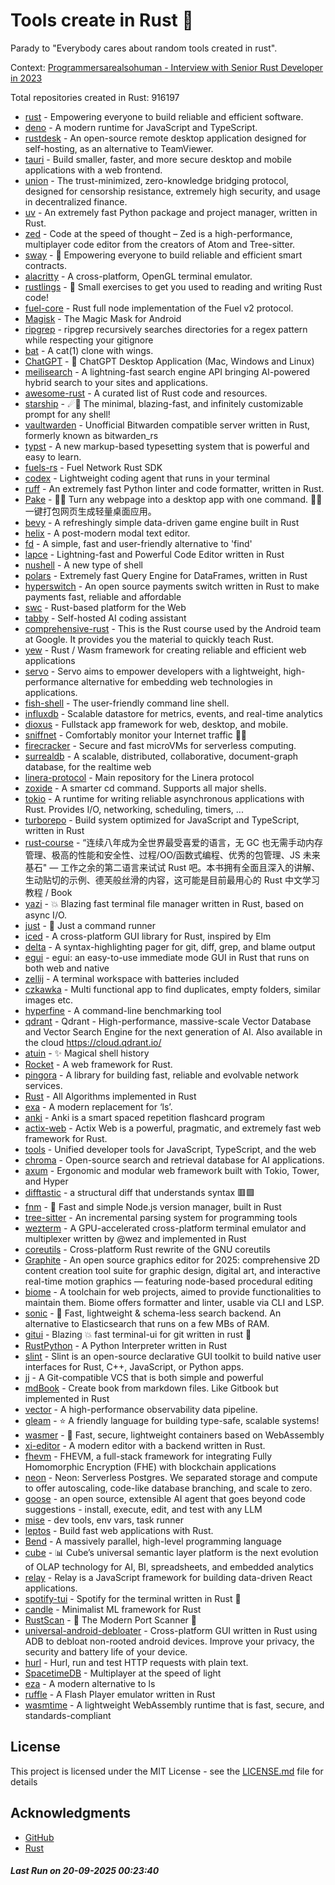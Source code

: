 # Tools create in Rust :crab: 

Parady to "Everybody cares about random tools created in rust".

Context: [Programmersarealsohuman - Interview with Senior Rust Developer in 2023](https://www.youtube.com/watch?v=TGfQu0bQTKc&ab_channel=Programmersarealsohuman) 

Total repositories created in Rust: 916197

- [rust](https://github.com/rust-lang/rust) - Empowering everyone to build reliable and efficient software.
- [deno](https://github.com/denoland/deno) - A modern runtime for JavaScript and TypeScript.
- [rustdesk](https://github.com/rustdesk/rustdesk) - An open-source remote desktop application designed for self-hosting, as an alternative to TeamViewer.
- [tauri](https://github.com/tauri-apps/tauri) - Build smaller, faster, and more secure desktop and mobile applications with a web frontend.
- [union](https://github.com/unionlabs/union) - The trust-minimized, zero-knowledge bridging protocol, designed for censorship resistance, extremely high security, and usage in decentralized finance.
- [uv](https://github.com/astral-sh/uv) - An extremely fast Python package and project manager, written in Rust.
- [zed](https://github.com/zed-industries/zed) - Code at the speed of thought – Zed is a high-performance, multiplayer code editor from the creators of Atom and Tree-sitter.
- [sway](https://github.com/FuelLabs/sway) - 🌴 Empowering everyone to build reliable and efficient smart contracts.
- [alacritty](https://github.com/alacritty/alacritty) - A cross-platform, OpenGL terminal emulator.
- [rustlings](https://github.com/rust-lang/rustlings) - :crab: Small exercises to get you used to reading and writing Rust code!
- [fuel-core](https://github.com/FuelLabs/fuel-core) - Rust full node implementation of the Fuel v2 protocol.
- [Magisk](https://github.com/topjohnwu/Magisk) - The Magic Mask for Android
- [ripgrep](https://github.com/BurntSushi/ripgrep) - ripgrep recursively searches directories for a regex pattern while respecting your gitignore
- [bat](https://github.com/sharkdp/bat) - A cat(1) clone with wings.
- [ChatGPT](https://github.com/lencx/ChatGPT) - 🔮 ChatGPT Desktop Application (Mac, Windows and Linux)
- [meilisearch](https://github.com/meilisearch/meilisearch) - A lightning-fast search engine API bringing AI-powered hybrid search to your sites and applications.
- [awesome-rust](https://github.com/rust-unofficial/awesome-rust) - A curated list of Rust code and resources.
- [starship](https://github.com/starship/starship) - ☄🌌️  The minimal, blazing-fast, and infinitely customizable prompt for any shell!
- [vaultwarden](https://github.com/dani-garcia/vaultwarden) - Unofficial Bitwarden compatible server written in Rust, formerly known as bitwarden_rs
- [typst](https://github.com/typst/typst) - A new markup-based typesetting system that is powerful and easy to learn.
- [fuels-rs](https://github.com/FuelLabs/fuels-rs) - Fuel Network Rust SDK
- [codex](https://github.com/openai/codex) - Lightweight coding agent that runs in your terminal
- [ruff](https://github.com/astral-sh/ruff) - An extremely fast Python linter and code formatter, written in Rust.
- [Pake](https://github.com/tw93/Pake) - 🤱🏻 Turn any webpage into a desktop app with one command. 🤱🏻 一键打包网页生成轻量桌面应用。
- [bevy](https://github.com/bevyengine/bevy) - A refreshingly simple data-driven game engine built in Rust
- [helix](https://github.com/helix-editor/helix) - A post-modern modal text editor.
- [fd](https://github.com/sharkdp/fd) - A simple, fast and user-friendly alternative to 'find'
- [lapce](https://github.com/lapce/lapce) - Lightning-fast and Powerful Code Editor written in Rust
- [nushell](https://github.com/nushell/nushell) - A new type of shell
- [polars](https://github.com/pola-rs/polars) - Extremely fast Query Engine for DataFrames, written in Rust
- [hyperswitch](https://github.com/juspay/hyperswitch) - An open source payments switch written in Rust to make payments fast, reliable and affordable
- [swc](https://github.com/swc-project/swc) - Rust-based platform for the Web
- [tabby](https://github.com/TabbyML/tabby) - Self-hosted AI coding assistant
- [comprehensive-rust](https://github.com/google/comprehensive-rust) - This is the Rust course used by the Android team at Google. It provides you the material to quickly teach Rust.
- [yew](https://github.com/yewstack/yew) - Rust / Wasm framework for creating reliable and efficient web applications
- [servo](https://github.com/servo/servo) - Servo aims to empower developers with a lightweight, high-performance alternative for embedding web technologies in applications.
- [fish-shell](https://github.com/fish-shell/fish-shell) - The user-friendly command line shell.
- [influxdb](https://github.com/influxdata/influxdb) - Scalable datastore for metrics, events, and real-time analytics
- [dioxus](https://github.com/DioxusLabs/dioxus) - Fullstack app framework for web, desktop, and mobile.
- [sniffnet](https://github.com/GyulyVGC/sniffnet) - Comfortably monitor your Internet traffic 🕵️‍♂️
- [firecracker](https://github.com/firecracker-microvm/firecracker) - Secure and fast microVMs for serverless computing.
- [surrealdb](https://github.com/surrealdb/surrealdb) - A scalable, distributed, collaborative, document-graph database, for the realtime web
- [linera-protocol](https://github.com/linera-io/linera-protocol) - Main repository for the Linera protocol
- [zoxide](https://github.com/ajeetdsouza/zoxide) - A smarter cd command. Supports all major shells.
- [tokio](https://github.com/tokio-rs/tokio) - A runtime for writing reliable asynchronous applications with Rust. Provides I/O, networking, scheduling, timers, ...
- [turborepo](https://github.com/vercel/turborepo) - Build system optimized for JavaScript and TypeScript, written in Rust
- [rust-course](https://github.com/sunface/rust-course) - “连续八年成为全世界最受喜爱的语言，无 GC 也无需手动内存管理、极高的性能和安全性、过程/OO/函数式编程、优秀的包管理、JS 未来基石" — 工作之余的第二语言来试试 Rust 吧。本书拥有全面且深入的讲解、生动贴切的示例、德芙般丝滑的内容，这可能是目前最用心的 Rust 中文学习教程 / Book 
- [yazi](https://github.com/sxyazi/yazi) - 💥 Blazing fast terminal file manager written in Rust, based on async I/O.
- [just](https://github.com/casey/just) - 🤖 Just a command runner
- [iced](https://github.com/iced-rs/iced) - A cross-platform GUI library for Rust, inspired by Elm
- [delta](https://github.com/dandavison/delta) - A syntax-highlighting pager for git, diff, grep, and blame output
- [egui](https://github.com/emilk/egui) - egui: an easy-to-use immediate mode GUI in Rust that runs on both web and native
- [zellij](https://github.com/zellij-org/zellij) - A terminal workspace with batteries included
- [czkawka](https://github.com/qarmin/czkawka) - Multi functional app to find duplicates, empty folders, similar images etc.
- [hyperfine](https://github.com/sharkdp/hyperfine) - A command-line benchmarking tool
- [qdrant](https://github.com/qdrant/qdrant) - Qdrant - High-performance, massive-scale Vector Database and Vector Search Engine for the next generation of AI. Also available in the cloud https://cloud.qdrant.io/
- [atuin](https://github.com/atuinsh/atuin) - ✨ Magical shell history
- [Rocket](https://github.com/rwf2/Rocket) - A web framework for Rust.
- [pingora](https://github.com/cloudflare/pingora) - A library for building fast, reliable and evolvable network services.
- [Rust](https://github.com/TheAlgorithms/Rust) -  All Algorithms implemented in Rust 
- [exa](https://github.com/ogham/exa) - A modern replacement for ‘ls’.
- [anki](https://github.com/ankitects/anki) - Anki is a smart spaced repetition flashcard program
- [actix-web](https://github.com/actix/actix-web) - Actix Web is a powerful, pragmatic, and extremely fast web framework for Rust.
- [tools](https://github.com/rome/tools) - Unified developer tools for JavaScript, TypeScript, and the web
- [chroma](https://github.com/chroma-core/chroma) - Open-source search and retrieval database for AI applications.
- [axum](https://github.com/tokio-rs/axum) - Ergonomic and modular web framework built with Tokio, Tower, and Hyper
- [difftastic](https://github.com/Wilfred/difftastic) - a structural diff that understands syntax 🟥🟩
- [fnm](https://github.com/Schniz/fnm) - 🚀 Fast and simple Node.js version manager, built in Rust
- [tree-sitter](https://github.com/tree-sitter/tree-sitter) - An incremental parsing system for programming tools
- [wezterm](https://github.com/wezterm/wezterm) - A GPU-accelerated cross-platform terminal emulator and multiplexer written by @wez and implemented in Rust
- [coreutils](https://github.com/uutils/coreutils) - Cross-platform Rust rewrite of the GNU coreutils
- [Graphite](https://github.com/GraphiteEditor/Graphite) - An open source graphics editor for 2025: comprehensive 2D content creation tool suite for graphic design, digital art, and interactive real-time motion graphics — featuring node-based procedural editing
- [biome](https://github.com/biomejs/biome) - A toolchain for web projects, aimed to provide functionalities to maintain them. Biome offers formatter and linter, usable via CLI and LSP.
- [sonic](https://github.com/valeriansaliou/sonic) - 🦔 Fast, lightweight & schema-less search backend. An alternative to Elasticsearch that runs on a few MBs of RAM.
- [gitui](https://github.com/gitui-org/gitui) - Blazing 💥 fast terminal-ui for git written in rust 🦀
- [RustPython](https://github.com/RustPython/RustPython) - A Python Interpreter written in Rust
- [slint](https://github.com/slint-ui/slint) - Slint is an open-source declarative GUI toolkit to build native user interfaces for Rust, C++, JavaScript, or Python apps.
- [jj](https://github.com/jj-vcs/jj) - A Git-compatible VCS that is both simple and powerful
- [mdBook](https://github.com/rust-lang/mdBook) - Create book from markdown files. Like Gitbook but implemented in Rust
- [vector](https://github.com/vectordotdev/vector) - A high-performance observability data pipeline.
- [gleam](https://github.com/gleam-lang/gleam) - ⭐️ A friendly language for building type-safe, scalable systems!
- [wasmer](https://github.com/wasmerio/wasmer) - 🚀 Fast, secure, lightweight containers based on WebAssembly
- [xi-editor](https://github.com/xi-editor/xi-editor) - A modern editor with a backend written in Rust.
- [fhevm](https://github.com/zama-ai/fhevm) - FHEVM, a full-stack framework for integrating Fully Homomorphic Encryption (FHE) with blockchain applications
- [neon](https://github.com/neondatabase/neon) - Neon: Serverless Postgres. We separated storage and compute to offer autoscaling, code-like database branching, and scale to zero.
- [goose](https://github.com/block/goose) - an open source, extensible AI agent that goes beyond code suggestions - install, execute, edit, and test with any LLM
- [mise](https://github.com/jdx/mise) - dev tools, env vars, task runner
- [leptos](https://github.com/leptos-rs/leptos) - Build fast web applications with Rust.
- [Bend](https://github.com/HigherOrderCO/Bend) - A massively parallel, high-level programming language
- [cube](https://github.com/cube-js/cube) - 📊 Cube’s universal semantic layer platform is the next evolution of OLAP technology for AI, BI, spreadsheets, and embedded analytics
- [relay](https://github.com/facebook/relay) - Relay is a JavaScript framework for building data-driven React applications.
- [spotify-tui](https://github.com/Rigellute/spotify-tui) - Spotify for the terminal written in Rust 🚀
- [candle](https://github.com/huggingface/candle) - Minimalist ML framework for Rust
- [RustScan](https://github.com/bee-san/RustScan) - 🤖 The Modern Port Scanner 🤖
- [universal-android-debloater](https://github.com/0x192/universal-android-debloater) - Cross-platform GUI written in Rust using ADB to debloat non-rooted android devices. Improve your privacy, the security and battery life of your device.
- [hurl](https://github.com/Orange-OpenSource/hurl) - Hurl, run and test HTTP requests with plain text.
- [SpacetimeDB](https://github.com/clockworklabs/SpacetimeDB) - Multiplayer at the speed of light
- [eza](https://github.com/eza-community/eza) - A modern alternative to ls
- [ruffle](https://github.com/ruffle-rs/ruffle) - A Flash Player emulator written in Rust
- [wasmtime](https://github.com/bytecodealliance/wasmtime) - A lightweight WebAssembly runtime that is fast, secure, and standards-compliant


## License

This project is licensed under the MIT License - see the [LICENSE.md](LICENSE.md) file for details

## Acknowledgments

- [GitHub](https://github.com)
- [Rust](https://www.rust-lang.org)


##### _Last Run on 20-09-2025 00:23:40_